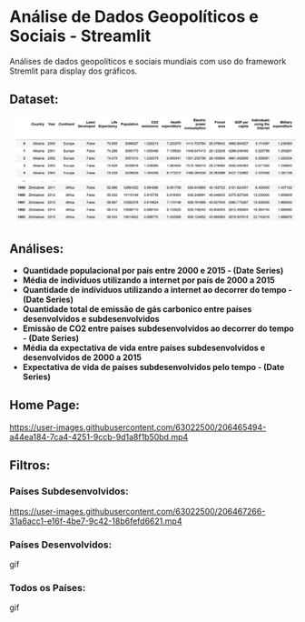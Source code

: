 # Análise de Dados Geopolíticos e Sociais - Streamlit
 Análises de dados geopolíticos e sociais mundiais com uso do framework Stremlit para display dos gráficos.


## Dataset:
![alt text](https://github.com/GuiFernandess7/Analise-Dados-Geopoliticos-Sociais/blob/main/img/dataset.png)


## Análises:
   * **Quantidade populacional por país entre 2000 e 2015 - (Date Series)**
   * **Média de indivíduos utilizando a internet por país de 2000 a 2015**
   * **Quantidade de indíviduos utilizando a internet ao decorrer do tempo - (Date Series)**
   * **Quantidade total de emissão de gás carbonico entre países desenvolvidos e subdesenvolvidos**
   * **Emissão de CO2 entre países subdesenvolvidos ao decorrer do tempo - (Date Series)**
   * **Média da expectativa de vida entre países subdesenvolvidos e desenvolvidos de 2000 a 2015**
   * **Expectativa de vida de países subdesenvolvidos pelo tempo - (Date Series)**
   
## Home Page:
https://user-images.githubusercontent.com/63022500/206465494-a44ea184-7ca4-4251-9ccb-9d1a8f1b50bd.mp4

## Filtros:
### Países Subdesenvolvidos:
https://user-images.githubusercontent.com/63022500/206467266-31a6acc1-e16f-4be7-9c42-18b6fefd6621.mp4


### Países Desenvolvidos:
gif

### Todos os Países:
gif
